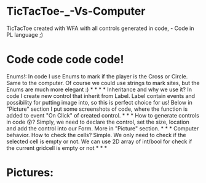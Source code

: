 # TicTacToe-_-Vs-Computer
TicTacToe created with WFA with all controls generated in code, - Code in PL language ;)

# Code code code code! 

 Enums!: 
In code I use Enums to mark if the player is the Cross or Circle. Same to the computer.
Of course we could use strings to mark sites, but the Enums are much more elegant :)
*
*
*
*
 Inheritance and why we use it? 
In code I create new control that inherit from Label. Label contain events and possibility for putting image into, so this is perfect choice for us!
Below in "Picture" section I put some screenshots of code, where the function is added to event "On Click" of created control.
*
*
*
How to generate controls in code 😲? 
Simply, we need to declare the control, set the size, location and add the control into our Form. More in "Picture" section.
*
*
*
Computer behavior. How to check the cells?
Simple. We only need to check if the selected cell is empty or not. We can use 2D array of int/bool for check if the current gridcell is empty or not
*
*
*
# Pictures:

